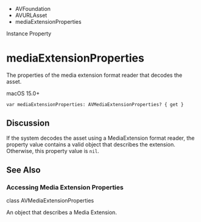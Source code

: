 

- AVFoundation
- AVURLAsset
-  mediaExtensionProperties 

Instance Property

# mediaExtensionProperties

The properties of the media extension format reader that decodes the asset.

macOS 15.0+

``` source
var mediaExtensionProperties: AVMediaExtensionProperties? { get }
```

## Discussion

If the system decodes the asset using a MediaExtension format reader, the property value contains a valid object that describes the extension. Otherwise, this property value is `nil`.

## See Also

### Accessing Media Extension Properties

class AVMediaExtensionProperties

An object that describes a Media Extension.

